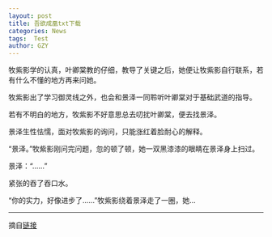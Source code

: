```yaml
---
layout: post
title: 吾欲成凰txt下载
categories: News
tags:  Test
author: GZY
---
```


牧紫影学的认真，叶卿棠教的仔细，教导了关键之后，她便让牧紫影自行联系，若有什么不懂的地方再来问她。

牧紫影出了学习御灵线之外，也会和景泽一同聆听叶卿棠对于基础武道的指导。

若有不明白的地方，牧紫影不好意思总去叨扰叶卿棠，便去找景泽。

景泽生性怯懦，面对牧紫影的询问，只能涨红着脸耐心的解释。

“景泽。”牧紫影刚问完问题，忽的顿了顿，她一双黑漆漆的眼睛在景泽身上扫过。

景泽：“……”

紧张的吞了吞口水。

“你的实力，好像进步了……”牧紫影绕着景泽走了一圈，她...

*****

摘自[链接](http://yunqi.qq.com/bk/gdyq/20540647.html)